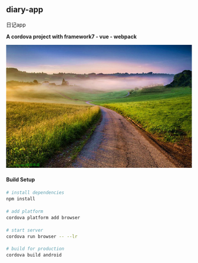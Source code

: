 ## diary-app
日记app

**A cordova project with framework7 - vue - webpack**

![image](https://raw.githubusercontent.com/zhongchengjie/diary-app/master/src/static/assets/images/user_photo.jpg)

#### Build Setup

``` bash
# install dependencies
npm install

# add platform
cordova platform add browser

# start server
cordova run browser -- --lr

# build for production
cordova build android
```
